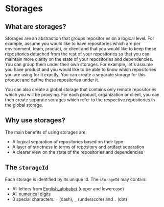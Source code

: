 # Storages

## What are storages?

Storages are an abstraction that groups repositories on a logical level. For example, assume you would like to have repositories which are per environment, team, product, or client and that you would like to keep these repositories detached from the rest of your repositories so that you can maintain more clarity on the state of your repositories and dependencies. You can group them under their own storages. For example, let's assume you have product and you would like to be able to know which repositories you are using for it exactly. You can create a separate storage for this product and define these repositories under it.

You can also create a global storage that contains only remote repositories which you will be proxying. For each product, organization or client, you can then create separate storages which refer to the respective repositories in the global storage.

## Why use storages?

The main benefits of using storages are:

- A logical separation of repositories based on their type
- A layer of strictness in terms of repository and artifact separation
- A clearer view on the state of the repositories and dependencies

## The `storageId`

Each storage is identified by its unique Id. The `storageId` may contain:

- All letters from [English_alphabet](https://en.wikipedia.org/wiki/English_alphabet) (upper and lowercase)
- All [numerical digits](https://en.wikipedia.org/wiki/Numerical_digit)
- 3 special characters: `-` (dash), `_` (underscore) and `.` (dot)
